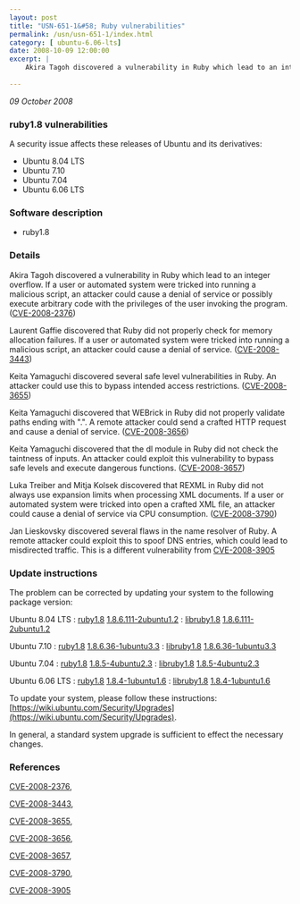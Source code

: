 ```yaml
---
layout: post
title: "USN-651-1&#58; Ruby vulnerabilities"
permalink: /usn/usn-651-1/index.html
category: [ ubuntu-6.06-lts]
date: 2008-10-09 12:00:00
excerpt: |
    Akira Tagoh discovered a vulnerability in Ruby which lead to an integer overflow. If a user or automated system were tricked into running a malicious script, an attacker could cause a denial of service or possibly execute arbitrary code with the privileges of the user invoking the program. ([CVE-2008-2376](http://people.ubuntu.com/~ubuntu-security/cve/CVE-2008-2376))
    
--- 
```

 
 

*09 October 2008*

### ruby1.8 vulnerabilities

A security issue affects these releases of Ubuntu and its derivatives:

* Ubuntu 8.04 LTS
* Ubuntu 7.10
* Ubuntu 7.04
* Ubuntu 6.06 LTS

### Software description

* ruby1.8 

### Details

Akira Tagoh discovered a vulnerability in Ruby which lead to an integer overflow. If a user or automated system were tricked into running a malicious script, an attacker could cause a denial of service or possibly execute arbitrary code with the privileges of the user invoking the program. ([CVE-2008-2376](http://people.ubuntu.com/~ubuntu-security/cve/CVE-2008-2376))

Laurent Gaffie discovered that Ruby did not properly check for memory allocation failures. If a user or automated system were tricked into running a malicious script, an attacker could cause a denial of service. ([CVE-2008-3443](http://people.ubuntu.com/~ubuntu-security/cve/CVE-2008-3443))

Keita Yamaguchi discovered several safe level vulnerabilities in Ruby. An attacker could use this to bypass intended access restrictions. ([CVE-2008-3655](http://people.ubuntu.com/~ubuntu-security/cve/CVE-2008-3655))

Keita Yamaguchi discovered that WEBrick in Ruby did not properly validate paths ending with &quot;.&quot;. A remote attacker could send a crafted HTTP request and cause a denial of service. ([CVE-2008-3656](http://people.ubuntu.com/~ubuntu-security/cve/CVE-2008-3656))

Keita Yamaguchi discovered that the dl module in Ruby did not check the taintness of inputs. An attacker could exploit this vulnerability to bypass safe levels and execute dangerous functions. ([CVE-2008-3657](http://people.ubuntu.com/~ubuntu-security/cve/CVE-2008-3657))

Luka Treiber and Mitja Kolsek discovered that REXML in Ruby did not always use expansion limits when processing XML documents. If a user or automated system were tricked into open a crafted XML file, an attacker could cause a denial of service via CPU consumption. ([CVE-2008-3790](http://people.ubuntu.com/~ubuntu-security/cve/CVE-2008-3790))

Jan Lieskovsky discovered several flaws in the name resolver of Ruby. A remote attacker could exploit this to spoof DNS entries, which could lead to misdirected traffic. This is a different vulnerability from [CVE-2008-3905](http://people.ubuntu.com/~ubuntu-security/cve/CVE-2008-1447">CVE-2008-1447</a>. (<a href="http://people.ubuntu.com/~ubuntu-security/cve/CVE-2008-3905)) 

### Update instructions

The problem can be corrected by updating your system to the following package version:

Ubuntu 8.04 LTS
 : [ruby1.8](https://launchpad.net/ubuntu/+source/ruby1.8) <span> [1.8.6.111-2ubuntu1.2](https://launchpad.net/ubuntu/+source/ruby1.8/1.8.6.111-2ubuntu1.2) </span> 
 : [libruby1.8](https://launchpad.net/ubuntu/+source/ruby1.8) <span> [1.8.6.111-2ubuntu1.2](https://launchpad.net/ubuntu/+source/ruby1.8/1.8.6.111-2ubuntu1.2) </span> 

Ubuntu 7.10
 : [ruby1.8](https://launchpad.net/ubuntu/+source/ruby1.8) <span> [1.8.6.36-1ubuntu3.3](https://launchpad.net/ubuntu/+source/ruby1.8/1.8.6.36-1ubuntu3.3) </span> 
 : [libruby1.8](https://launchpad.net/ubuntu/+source/ruby1.8) <span> [1.8.6.36-1ubuntu3.3](https://launchpad.net/ubuntu/+source/ruby1.8/1.8.6.36-1ubuntu3.3) </span> 

Ubuntu 7.04
 : [ruby1.8](https://launchpad.net/ubuntu/+source/ruby1.8) <span> [1.8.5-4ubuntu2.3](https://launchpad.net/ubuntu/+source/ruby1.8/1.8.5-4ubuntu2.3) </span> 
 : [libruby1.8](https://launchpad.net/ubuntu/+source/ruby1.8) <span> [1.8.5-4ubuntu2.3](https://launchpad.net/ubuntu/+source/ruby1.8/1.8.5-4ubuntu2.3) </span> 

Ubuntu 6.06 LTS
 : [ruby1.8](https://launchpad.net/ubuntu/+source/ruby1.8) <span> [1.8.4-1ubuntu1.6](https://launchpad.net/ubuntu/+source/ruby1.8/1.8.4-1ubuntu1.6) </span> 
 : [libruby1.8](https://launchpad.net/ubuntu/+source/ruby1.8) <span> [1.8.4-1ubuntu1.6](https://launchpad.net/ubuntu/+source/ruby1.8/1.8.4-1ubuntu1.6) </span> 

To update your system, please follow these instructions: [https://wiki.ubuntu.com/Security/Upgrades](https://wiki.ubuntu.com/Security/Upgrades).

In general, a standard system upgrade is sufficient to effect the necessary changes. 

### References

 
 [CVE-2008-2376](http://people.ubuntu.com/~ubuntu-security/cve/CVE-2008-2376), 

 [CVE-2008-3443](http://people.ubuntu.com/~ubuntu-security/cve/CVE-2008-3443), 

 [CVE-2008-3655](http://people.ubuntu.com/~ubuntu-security/cve/CVE-2008-3655), 

 [CVE-2008-3656](http://people.ubuntu.com/~ubuntu-security/cve/CVE-2008-3656), 

 [CVE-2008-3657](http://people.ubuntu.com/~ubuntu-security/cve/CVE-2008-3657), 

 [CVE-2008-3790](http://people.ubuntu.com/~ubuntu-security/cve/CVE-2008-3790), 

 [CVE-2008-3905](http://people.ubuntu.com/~ubuntu-security/cve/CVE-2008-3905)
 

